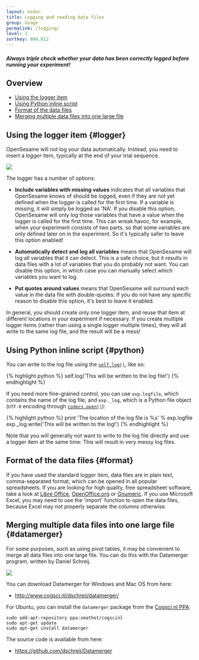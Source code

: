 ```yaml
---
layout: osdoc
title: Logging and reading data files
group: Usage
permalink: /logging/
level: 1
sortkey: 004.012
---
```


##### Always triple check whether your data has been correctly logged before running your experiment!

Overview
--------

- [Using the logger item](#logger)
- [Using Python inline script](#python)
- [Format of the data files](#format)
- [Merging multiple data files into one large file](#datamerger)

Using the logger item {#logger}
---------------------

OpenSesame will not log your data automatically. Instead, you need to insert a *logger* item, typically at the end of your trial sequence.

![](/img/fig/fig4.12.1.png)

The logger has a number of options:

- **Include variables with missing values** indicates that all variables that OpenSesame knows of should be logged, even if they are not yet defined when the logger is called for the first time. If a variable is missing, it will simply be logged as 'NA'. If you disable this option, OpenSesame will only log those variables that have a value when the logger is called for the first time. This can wreak havoc, for example, when your experiment consists of two parts, so that some variables are only defined later on in the experiment. So it's typically safer to leave this option enabled!

- **Automatically detect and log all variables** means that OpenSesame will log all variables that it can detect. This is a safe choice, but it results in data files with a lot of variables that you do probably not want. You can disable this option, in which case you can manually select which variables you want to log.

- **Put quotes around values** means that OpenSesame will surround each value in the data file with double-quotes. If you do not have any specific reason to disable this option, it's best to leave it enabled.

In general, you should create only one logger item, and reuse that item at different locations in your experiment if necessary. If you create multiple logger items (rather than using a single logger multiple times), they will all write to the same log file, and the result will be a mess!

Using Python inline script {#python}
--------------------------

You can write to the log file using the [`self.log()`][log-func], like so:

{% highlight python %}
self.log('This will be written to the log file!')
{% endhighlight %}

If you need more fine-grained control, you can use `exp.logfile`, which contains the name of the log file, and `exp._log`, which is a Python file object (`UTF-8` encoding through [`codecs.open()`][codecs]):

{% highlight python %}
print 'The location of the log file is %s' % exp.logfile
exp._log.write('This will be written to the log!')
{% endhighlight %}

Note that you will generally not want to write to the log file directly and use a logger item at the same time: This will result in very messy log files.

Format of the data files {#format}
------------------------

If you have used the standard logger item, data files are in plain text, comma-separated format, which can be opened in all popular spreadsheets. If you are looking for high quality, free spreadsheet software, take a look at [Libre Office][libreoffice], [OpenOffice.org][openoffice] or [Gnumeric][]. If you use Microsoft Excel, you may need to use the 'import' function to open the data files, because Excel may not properly separate the columns otherwise.

Merging multiple data files into one large file {#datamerger}
-----------------------------------------------

For some purposes, such as using pivot tables, it may be convenient to merge all data files into one large file. You can do this with the Datamerger program, written by Daniel Schreij.

![](/img/fig/fig4.12.2.png)

You can download Datamerger for Windows and Mac OS from here:

- <http://www.cogsci.nl/dschreij/datamerger/>

For Ubuntu, you can install the `datamerger` package from the [Cogsci.nl PPA][ppa]:

	sudo add-apt-repository ppa:smathot/cogscinl
	sudo apt-get update
	sudo apt-get install datamerger

The source code is available from here:

- <https://github.com/dschreij/Datamerger>

[libreoffice]: http://www.libreoffice.org/
[openoffice]: http://www.openoffice.org/
[gnumeric]: http://projects.gnome.org/gnumeric/
[log-func]: /python-inline-code/inlinescript-functions/#inline_script.log
[codecs]: http://docs.python.org/2/library/codecs.html
[ppa]: https://launchpad.net/~smathot/+archive/cogscinl/